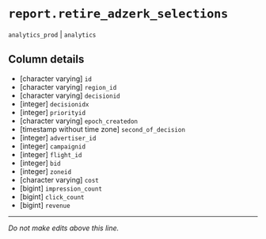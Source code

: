 # `report.retire_adzerk_selections`
`analytics_prod` | `analytics`

## Column details
* [character varying] `id`
* [character varying] `region_id`
* [character varying] `decisionid`
* [integer]   `decisionidx`
* [integer]   `priorityid`
* [character varying] `epoch_createdon`
* [timestamp without time zone] `second_of_decision`
* [integer]   `advertiser_id`
* [integer]   `campaignid`
* [integer]   `flight_id`
* [integer]   `bid`
* [integer]   `zoneid`
* [character varying] `cost`
* [bigint]    `impression_count`
* [bigint]    `click_count`
* [bigint]    `revenue`

-------------------------------------------------------------------------------
*Do not make edits above this line.*
